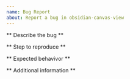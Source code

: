 ```yaml
---
name: Bug Report
about: Report a bug in obsidian-canvas-view
---
```


** Describe the bug **

** Step to reproduce **

** Expected behavivor **

** Additional information **